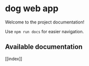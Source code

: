 # dog web app

Welcome to the project documentation!

Use `npm run docs` for easier navigation.

## Available documentation

[[index]]

